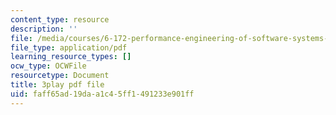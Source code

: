 ```yaml
---
content_type: resource
description: ''
file: /media/courses/6-172-performance-engineering-of-software-systems-fall-2018/faff65ad19daa1c45ff1491233e901ff_LvX3g45ynu8.pdf
file_type: application/pdf
learning_resource_types: []
ocw_type: OCWFile
resourcetype: Document
title: 3play pdf file
uid: faff65ad-19da-a1c4-5ff1-491233e901ff
---
```

